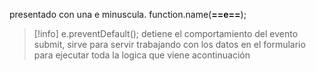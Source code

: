 presentado con una e minuscula.
function.name(**==e==**);

> [!info] e.preventDefault();
>	detiene el comportamiento del evento submit, sirve para servir trabajando con los datos en el formulario para ejecutar toda la logica que viene acontinuación
